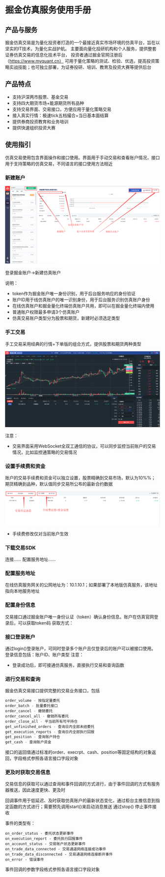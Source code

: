 # 掘金仿真服务使用手册

## 产品与服务

掘金仿真交易是为量化投资者打造的一个最接近真实市场环境的仿真平台，旨在以坚实的IT技术，为量化实战护航。
主要面向量化投研机构和个人服务，提供整套证券仿真交易的信息化技术平台，
投资者通过掘金官网注册后（https://www.myquant.cn）
可用于量化策略的测试、检验、优选，提高投资策略实战技能；也可独立部署，为证券投研、培训、教育及投资大赛等提供后台

## 产品特点

- 支持沪深两市股票、基金交易
- 支持四大期货市场+能源期货所有品种
- 支持交易界面、交易接口，方便应用于量化策略交易
- 接入真实行情：极速tick五档撮合+当日基本面结算
- 提供券商投资教育和业务培训
- 提供快速组织投资大赛


## 使用指引

仿真交易使用包含界面操作和接口使用。界面用于手动交易和查看账户情况，接口用于支持策略的仿真交易，不同语言的接口使用方法相近

### 新建账户

![仿真账户](uploads/201903/attach_158df9c655e4237a.png)

登录掘金账户→新建仿真账户

说明：
- token作为掘金账户唯一身份识别，用于后台服务响应的身份验证
- 账户ID用于线仿真账户的唯一识别身份，用于后台服务识别仿真账户身份
- 在线仿真账户和掘金量化终端仿真账户共用，即可以在掘金量化终端内使用
- 普通账户权限最多申请3个仿真账户
- 仿真交易账户类型分为股票和期货，新建时必须选定类型

### 手工交易

手工交易采用经典的行情+下单版的组合方式，提供股票和期货两种类型

![仿真交易](uploads/201903/attach_158e29f240e954b4.png)


注意：
- 交易界面采用WebSocket全双工通信的协议，可以同步监控当前账户的交易情况，比如监控通策略的交易情况


### 设置手续费和资金
账户的交易手续费和资金可以独立设置，股票精确到交易市场，默认为10%%；期货精确到品种，默认值同步交易所公布的最新合约数据

![账户信息查看和设置](uploads/201903/attach_158e28cdabc2eb14.png)

- 手续费修改仅对当前账户生效


### 下载交易SDK

连接……
配置服务地址……

### 配置服务地址

在线仿真服务网关的公网地址为：10.1.10.1；如果部署了本地版仿真服务，该地址指向本地服务地址

### 配置身份信息

交易接口通过掘金账户唯一身份认证（token）确认身份信息。账户在仿真官网登录后，可以获取token码
获取方式：

### 接口登录账户

通过login()登录账户，可同时登录多个账户且仅登录后的账户可以被接口使用。登录信息包括：账户ID、账户类型
注意：
- 登录成功后，即可接通仿真服务，直接执行交易和查询函数

### 进行交易和查询

掘金仿真交易接口提供完整的交易业务接口，包括
```python
order_volume - 按指定量委托
order_batch - 批量委托接口
order_cancel - 撤销委托
order_cancel_all - 撤销所有委托
order_close_all - 平当前所有可平持仓
get_unfinished_orders - 查询日内全部未结委托
get_execution_reports - 查询日内全部执行回报
get_position - 查询账户持仓
get_cash - 查询账户资金

```

接口的返回值通过标准的order、execrpt、cash、position等固定结构的对象返回，字段格式参照各语言接口字段对象


### 更及时获取交易信息
交易信息的获取可以通过查询和事件回调的方式进行，由于事件回调的方式有服务器推送，因此速度更快、更及时

回调事件用于低延迟、及时获取仿真账户的最新状态变化，通过柜台主推信息到指定函数的方式进行；需要预先调用start()来启动消息推送
通过stop() 停止事件接收

事件的类型有：
```
on_order_status - 委托状态更新事件
on_execution_report - 委托执行回报事件
on_account_status - 交易账户状态更新事件
on_trade_data_connected - 交易通道网络连接成功事件
on_trade_data_disconnected - 交易通道网络连接断开事件
on_error - 错误事件
```


事件回调的参数字段格式参照各语言接口字段对象


